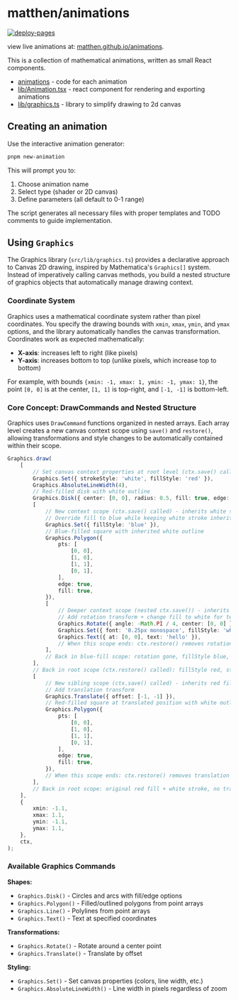 # matthen/animations

[![deploy-pages](https://github.com/matthen/animations/actions/workflows/deploy-pages.yaml/badge.svg?branch=main)](https://github.com/matthen/animations/actions/workflows/deploy-pages.yaml)

view live animations at: [matthen.github.io/animations](https://matthen.github.io/animations/).

This is a collection of mathematical animations, written as small React components.

-   [animations](src/animations) - code for each animation
-   [lib/Animation.tsx](src/lib/Animation.tsx) - react component for rendering and exporting animations
-   [lib/graphics.ts](src/lib/graphics.ts) - library to simplify drawing to 2d canvas

## Creating an animation

Use the interactive animation generator:

```bash
pnpm new-animation
```

This will prompt you to:
1. Choose animation name
2. Select type (shader or 2D canvas)
3. Define parameters (all default to 0-1 range)

The script generates all necessary files with proper templates and TODO comments to guide implementation.

## Using `Graphics`

The Graphics library (`src/lib/graphics.ts`) provides a declarative approach to Canvas 2D drawing, inspired by Mathematica's `Graphics[]` system. Instead of imperatively calling canvas methods, you build a nested structure of graphics objects that automatically manage drawing context.

### Coordinate System

Graphics uses a mathematical coordinate system rather than pixel coordinates. You specify the drawing bounds with `xmin`, `xmax`, `ymin`, and `ymax` options, and the library automatically handles the canvas transformation. Coordinates work as expected mathematically:
- **X-axis**: increases left to right (like pixels)
- **Y-axis**: increases bottom to top (unlike pixels, which increase top to bottom)

For example, with bounds `{xmin: -1, xmax: 1, ymin: -1, ymax: 1}`, the point `[0, 0]` is at the center, `[1, 1]` is top-right, and `[-1, -1]` is bottom-left.

### Core Concept: DrawCommands and Nested Structure

Graphics uses `DrawCommand` functions organized in nested arrays. Each array level creates a new canvas context scope using `save()` and `restore()`, allowing transformations and style changes to be automatically contained within their scope.

```typescript
Graphics.draw(
    [
        // Set canvas context properties at root level (ctx.save() called automatically)
        Graphics.Set({ strokeStyle: 'white', fillStyle: 'red' }),
        Graphics.AbsoluteLineWidth(4),
        // Red-filled disk with white outline
        Graphics.Disk({ center: [0, 0], radius: 0.5, fill: true, edge: true }),
        [
            // New context scope (ctx.save() called) - inherits white stroke + red fill
            // Override fill to blue while keeping white stroke inherited from parent
            Graphics.Set({ fillStyle: 'blue' }),
            // Blue-filled square with inherited white outline
            Graphics.Polygon({
                pts: [
                    [0, 0],
                    [1, 0],
                    [1, 1],
                    [0, 1],
                ],
                edge: true,
                fill: true,
            }),
            [
                // Deeper context scope (nested ctx.save()) - inherits white stroke + blue fill
                // Add rotation transform + change fill to white for text
                Graphics.Rotate({ angle: -Math.PI / 4, center: [0, 0] }),
                Graphics.Set({ font: '0.25px monospace', fillStyle: 'white' }),
                Graphics.Text({ at: [0, 0], text: 'hello' }),
                // When this scope ends: ctx.restore() removes rotation + white text fill
            ],
            // Back in blue-fill scope: rotation gone, fillStyle blue, strokeStyle white
        ],
        // Back in root scope (ctx.restore() called): fillStyle red, strokeStyle white, no transforms
        [
            // New sibling scope (ctx.save() called) - inherits red fill + white stroke
            // Add translation transform
            Graphics.Translate({ offset: [-1, -1] }),
            // Red-filled square at translated position with white outline
            Graphics.Polygon({
                pts: [
                    [0, 0],
                    [1, 0],
                    [1, 1],
                    [0, 1],
                ],
                edge: true,
                fill: true,
            }),
            // When this scope ends: ctx.restore() removes translation
        ],
        // Back in root scope: original red fill + white stroke, no transforms
    ],
    {
        xmin: -1.1,
        xmax: 1.1,
        ymin: -1.1,
        ymax: 1.1,
    },
    ctx,
);
```

### Available Graphics Commands

**Shapes:**
- `Graphics.Disk()` - Circles and arcs with fill/edge options
- `Graphics.Polygon()` - Filled/outlined polygons from point arrays  
- `Graphics.Line()` - Polylines from point arrays
- `Graphics.Text()` - Text at specified coordinates

**Transformations:**
- `Graphics.Rotate()` - Rotate around a center point
- `Graphics.Translate()` - Translate by offset

**Styling:**
- `Graphics.Set()` - Set canvas properties (colors, line width, etc.)
- `Graphics.AbsoluteLineWidth()` - Line width in pixels regardless of zoom
